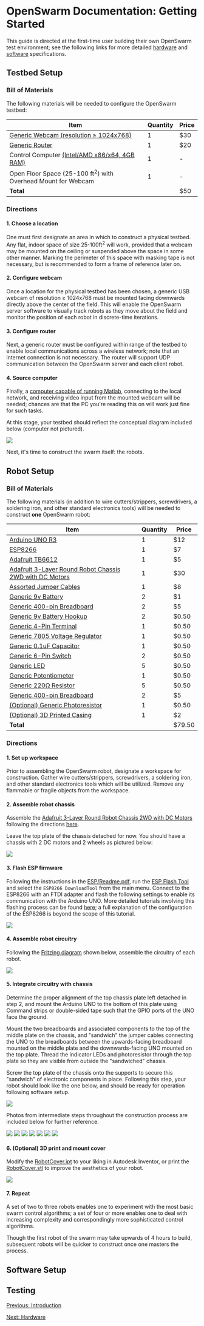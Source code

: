 # OpenSwarm Documentation: Getting Started

This guide is directed at the first-time user building their own OpenSwarm test environment; see the following links for more detailed [hardware](03-Hardware.md) and [software](04-Software.md) specifications.

## Testbed Setup

### Bill of Materials

The following materials will be needed to configure the OpenSwarm testbed:

| Item                                                                                                                                                                                                                                                                                                                                                                                                    | Quantity | Price |
| ------------------------------------------------------------------------------------------------------------------------------------------------------------------------------------------------------------------------------------------------------------------------------------------------------------------------------------------------------------------------------------------------------- | -------- | ----- |
| [Generic Webcam (resolution ≥ 1024x768)](https://www.amazon.com/LARMTEK-Webcam-Computer-Conference-Calling/dp/B07P84DN2K/ref=sxin_2_ac_d_pm?ac_md=2-0-VW5kZXIgJDUw-ac_d_pm&keywords=webcam+1080p&pd_rd_i=B07P84DN2K&pd_rd_r=7355076c-f61d-4db2-a713-7bf372be113c&pd_rd_w=3ffow&pd_rd_wg=xa1kL&pf_rd_p=eeff02d5-070a-45ea-a79e-d591974b877e&pf_rd_r=BVP14A6HNQECBXCC8MRB&psc=1&qid=1568577545&s=gateway) | 1        | \$30  |
| [Generic Router](https://www.amazon.com/TP-Link-N450-Wi-Fi-Router-TL-WR940N/dp/B001FWYGJS/ref=sr_1_5?keywords=router&qid=1568577613&s=gateway&sr=8-5&th=1)                                                                                                                                                                                                                                              | 1        | \$20  |
| Control Computer [(Intel/AMD x86/x64, 4GB RAM)](https://www.mathworks.com/support/requirements/matlab-system-requirements.html) | 1 | -
| Open Floor Space (25-100 ft<sup>2</sup>) with Overhead Mount for Webcam                                                                                                                                                                                                                                                                                                                                 | 1        | -     |
| **Total**                                                                                                                                                                                                                                                                                                                                                                                               |          | \$50  |

### Directions 

#### 1. Choose a location
One must first designate an area in which to construct a physical testbed. Any flat, indoor space of size 25-100ft<sup>2</sup> will work, provided that a webcam may be mounted on the ceiling or suspended above the space in some other manner. Marking the perimeter of this space with masking tape is not necessary, but is recommended to form a frame of reference later on.

#### 2. Configure webcam
Once a location for the physical testbed has been chosen, a generic USB webcam of resolution ≥ 1024x768 must be mounted facing downwards directly above the center of the field. This will enable the OpenSwarm server software to visually track robots as they move about the field and monitor the position of each robot in discrete-time iterations.

#### 3. Configure router
Next, a generic router must be configured within range of the testbed to enable local communications across a wireless network; note that an internet connection is not necessary. The router will support UDP communication between the OpenSwarm server and each client robot.


#### 4. Source computer
Finally, a [computer capable of running Matlab](https://www.mathworks.com/support/requirements/matlab-system-requirements.html), connecting to the local network, and receiving video input from the mounted webcam will be needed; chances are that the PC you're reading this on will work just fine for such tasks.

At this stage, your testbed should reflect the conceptual diagram included below (computer not pictured).

![](Images/Testbed.png)

Next, it's time to construct the swarm itself: the robots.

## Robot Setup

### Bill of Materials

The following materials (in addition to wire cutters/strippers, screwdrivers, a soldering iron, and other standard electronics tools) will be needed to construct **one** OpenSwarm robot:

| Item                                                                                                                                                                                                                                                                                                                                                                                                                                                                                      | Quantity | Price   |
| ----------------------------------------------------------------------------------------------------------------------------------------------------------------------------------------------------------------------------------------------------------------------------------------------------------------------------------------------------------------------------------------------------------------------------------------------------------------------------------------- | -------- | ------- |
| [Arduino UNO R3](https://www.amazon.com/ELEGOO-Board-ATmega328P-ATMEGA16U2-Compliant/dp/B01EWOE0UU/ref=sxin_2_ac_d_pm?ac_md=1-0-VW5kZXIgJDE1-ac_d_pm&keywords=arduino+uno+r3&pd_rd_i=B01EWOE0UU&pd_rd_r=22f3384e-c723-40f3-ba7a-1c770d5fab06&pd_rd_w=dulQq&pd_rd_wg=N1xL5&pf_rd_p=eeff02d5-070a-45ea-a79e-d591974b877e&pf_rd_r=W66G33WKC0CQ50PF7794&psc=1&qid=1568574691&s=gateway)                                                                                                       | 1        | \$12    |
| [ESP8266](https://www.amazon.com/KeeYees-Internet-Development-Wireless-Compatible/dp/B07PR9T5R5/ref=sr_1_3?keywords=esp8266&qid=1568574741&s=gateway&sr=8-3&th=1)                                                                                                                                                                                                                                                                                                                         | 1        | \$7     |
| [Adafruit TB6612](https://www.amazon.com/Adafruit-TB6612-Stepper-Driver-Breakout/dp/B00VY32VU4/ref=sr_1_1_sspa?crid=3FCNQ4I03GN8F&keywords=adafruit+tb6612&qid=1568575347&s=gateway&sprefix=adafruit+tb%2Caps%2C140&sr=8-1-spons&psc=1&smid=A19MRELPGC5OXX&spLa=ZW5jcnlwdGVkUXVhbGlmaWVyPUEzVDhXNVhYWVNOOTNKJmVuY3J5cHRlZElkPUEwOTgxNTg5TEE1M0NaMzBTMVEyJmVuY3J5cHRlZEFkSWQ9QTA4MTA1MjUxRVFGT0REMkdPNDVKJndpZGdldE5hbWU9c3BfYXRmJmFjdGlvbj1jbGlja1JlZGlyZWN0JmRvTm90TG9nQ2xpY2s9dHJ1ZQ==) | 1        | \$5     |
| [Adafruit 3-Layer Round Robot Chassis 2WD with DC Motors](https://www.adafruit.com/product/3244?gclid=CjwKCAjwwvfrBRBIEiwA2nFiPdCmxLozNnYqI7awL7QyuuEY0aN3Qwq4G5LhX_AHaWjidQCgVE5sHBoC9r8QAvD_BwE)                                                                                                                                                                                                                                                                                        | 1        | \$30    |
| [Assorted Jumper Cables](https://www.amazon.com/ELEGOO-Solderless-Flexible-Breadboard-Arduino/dp/B01EV47GI4/ref=sr_1_1_sspa?keywords=jumper+cables+arduino&qid=1568576114&s=gateway&sr=8-1-spons&psc=1&spLa=ZW5jcnlwdGVkUXVhbGlmaWVyPUEyQUswT1A0REpGN0pTJmVuY3J5cHRlZElkPUEwNTg1ODg4UjU0OEdWMTgxUTkwJmVuY3J5cHRlZEFkSWQ9QTA3MzM1OTczU0JLRVZaMjlVMFlQJndpZGdldE5hbWU9c3BfYXRmJmFjdGlvbj1jbGlja1JlZGlyZWN0JmRvTm90TG9nQ2xpY2s9dHJ1ZQ==)                                                     | 1        | \$8     |
| [Generic 9v Battery](https://www.amazon.com/AmazonBasics-Everyday-Alkaline-Batteries-8-Pack/dp/B00MH4QM1S/ref=sr_1_4?keywords=9v+battery&qid=1568576233&s=gateway&sr=8-4)                                                                                                                                                                                                                                                                                                                 | 2        | \$1     |
| [Generic 400-pin Breadboard](https://www.amazon.com/Breadboard-Solderless-Prototype-PCB-Board/dp/B077DN2PS1/ref=sr_1_9?keywords=breadboard&qid=1569272882&sr=8-9) | 2 | \$5 |
| [Generic 9v Battery Hookup](https://www.amazon.com/Battery-Connector-Leather-Housing-Connection/dp/B06X8YZJ64/ref=sr_1_3?keywords=9v+battery+connector&qid=1568576174&s=gateway&sr=8-3)                                                                                                                                                                                                                                                                                                   | 2        | \$0.50  |
| [Generic 4-Pin Terminal](https://www.amazon.com/Antrader-5-08mm-4P-Pluggable-Terminal-Connector/dp/B07B9R5BQH/ref=pd_sbs_328_3/146-3305723-6356429?_encoding=UTF8&pd_rd_i=B07B9R5BQH&pd_rd_r=709fe889-6ec7-4a17-b2ae-152edeeee3e8&pd_rd_w=inD3m&pd_rd_wg=mNwxq&pf_rd_p=d66372fe-68a6-48a3-90ec-41d7f64212be&pf_rd_r=BJ5F4ZKPWEHRZ3NMZVCV&psc=1&refRID=BJ5F4ZKPWEHRZ3NMZVCV)                                                                                                               | 1        | \$0.50  |
| [Generic 7805 Voltage Regulator](https://www.amazon.com/Voltage-Regulator-Linear-L7805CV-Positive/dp/B07H9M9SFM/ref=sr_1_9?crid=3KEOGBUW83ZVA&keywords=5v+voltage+regulator&qid=1568576610&s=electronics&sprefix=5v+voltage%2Celectronics%2C140&sr=1-9)                                                                                                                                                                                                                                   | 1        | \$0.50  |
| [Generic 0.1uF Capacitor](https://www.amazon.com/Projects-B-0002-C11-Ceramic-Capacitor-0-1uF/dp/B00E6PNOXU/ref=sr_1_2_sspa?crid=1W1UFEZHPTHE2&keywords=0.1+uf+capacitor&qid=1568576699&s=industrial&sprefix=0.1+uf%2Celectronics%2C142&sr=1-2-spons&psc=1&spLa=ZW5jcnlwdGVkUXVhbGlmaWVyPUFQSThBUjlESUFPNVUmZW5jcnlwdGVkSWQ9QTAzOTA1MjMzSkNIU0NQMVFKVEk3JmVuY3J5cHRlZEFkSWQ9QTAwNzc3OTMzTldDOTRBMzUyVDNPJndpZGdldE5hbWU9c3BfYXRmJmFjdGlvbj1jbGlja1JlZGlyZWN0JmRvTm90TG9nQ2xpY2s9dHJ1ZQ==)  | 1        | \$0.50  |
| [Generic 6-Pin Switch](https://www.amazon.com/Position-Vertical-Switch-Electronics-Project/dp/B07F7PNDGM/ref=sr_1_10?keywords=breadboard+switch&qid=1568575553&s=gateway&sr=8-10)                                                                                                                                                                                                                                                                                                         | 2        | \$0.50  |
| [Generic LED](https://www.amazon.com/Lights-Emitting-Assortment-Arduino-300-Pack/dp/B00UWBJM0Q/ref=sr_1_5?keywords=circuit+led&qid=1568575708&s=gateway&sr=8-5)                                                                                                                                                                                                                                                                                                                           | 5        | \$0.50  |
| [Generic Potentiometer](https://www.amazon.com/Trimpot-Variable-Resistor-Potentiometer-Assortment/dp/B071WW6VN8/ref=sr_1_1_sspa?crid=1NV1IES4CDEA9&keywords=potentiometer&qid=1568575769&s=gateway&sprefix=potentiometer%2Caps%2C140&sr=8-1-spons&psc=1&spLa=ZW5jcnlwdGVkUXVhbGlmaWVyPUEzRDE5OEVHOTJKTUg3JmVuY3J5cHRlZElkPUExMDM3NzAwMTNZRUJIU09RQlEzNiZlbmNyeXB0ZWRBZElkPUEwMzg5MTQ2UEtNVDcwTEdWSFVSJndpZGdldE5hbWU9c3BfYXRmJmFjdGlvbj1jbGlja1JlZGlyZWN0JmRvTm90TG9nQ2xpY2s9dHJ1ZQ==)    | 1        | \$0.50  |
| [Generic 220Ω Resistor](https://www.amazon.com/AUSTOR-Resistors-Assortment-Resistor-Experiments/dp/B07BKRS4QZ/ref=sr_1_3?keywords=resistors&qid=1568575864&s=gateway&sr=8-3)                                                                                                                                                                                                                                                                                                              | 5        | \$0.50  |
| [Generic 400-pin Breadboard](https://www.amazon.com/Breadboard-Solderless-Prototype-PCB-Board/dp/B077DN2PS1/ref=sr_1_9?keywords=breadboard&qid=1569272882&sr=8-9) | 2 | \$5 |
| [(Optional) Generic Photoresistor](https://www.amazon.com/MCIGICM-Photoresistor-Sensitive-Resistor-Dependent/dp/B07PF3CWW9/ref=sr_1_7?keywords=photoresistor&qid=1568575900&s=gateway&sr=8-7)                                                                                                                                                                                                                                                                                             | 1        | \$0.50  |
| [(Optional) 3D Printed Casing]()                                                                                                                                                                                                                                                                                                                                                                                                                                                          | 1        | \$2     |
| **Total**                                                                                                                                                                                                                                                                                                                                                                                                                                                                                 |          | \$79.50 |

### Directions

#### 1. Set up workspace

Prior to assembling the OpenSwarm robot, designate a workspace for construction. Gather wire cutters/strippers, screwdrivers, a soldering iron, and other standard electronics tools which will be utilized. Remove any flammable or fragile objects from the workspace. 

#### 2. Assemble robot chassis

Assemble the [Adafruit 3-Layer Round Robot Chassis 2WD with DC Motors](https://www.adafruit.com/product/3244?gclid=CjwKCAjwwvfrBRBIEiwA2nFiPdCmxLozNnYqI7awL7QyuuEY0aN3Qwq4G5LhX_AHaWjidQCgVE5sHBoC9r8QAvD_BwE) following the directions [here](https://learn.adafruit.com/tri-layer-mini-round-robot-chassis-kit?view=all).

Leave the top plate of the chassis detached for now. You should have a chassis with 2 DC motors and 2 wheels as pictured below:

![](https://cdn-learn.adafruit.com/assets/assets/000/036/853/medium640/adafruit_products_DSC_3414.jpg?1477506465)

#### 3. Flash ESP firmware

Following the instructions in the [ESP/Readme.pdf](../ESP/Readme.pdf), run the [ESP Flash Tool](../ESP/ESPFlashDownloadTool_v3.6.4.exe) and select the `ESP8266 DownloadTool` from the main menu. Connect to the ESP8266 with an FTDI adapter and flash the following settings to enable its communication with the Arduino UNO. More detailed tutorials involving this flashing process can be found [here](https://medium.com/@aallan/getting-started-with-the-esp8266-270e30feb4d1); a full explanation of the configuration of the ESP8266 is beyond the scope of this tutorial.

![](Images/ESP-Flash.jpg)

#### 4. Assemble robot circuitry

Following the [Fritzing diagram](../Hardware/Fritzing/RobotSchematic.fzz) shown below, assemble the circuitry of each robot.

![](Images/RobotSchematic.png)

#### 5. Integrate circuitry with chassis

Determine the proper alignment of the top chassis plate left detached in step 2, and mount the Arduino UNO to the bottom of this plate using Command strips or double-sided tape such that the GPIO ports of the UNO face the ground.

Mount the two breadboards and associated components to the top of the middle plate on the chassis, and "sandwich" the jumper cables connecting the UNO to the breadboards between the upwards-facing breadboard mounted on the middle plate and the downwards-facing UNO mounted on the top plate. Thread the indicator LEDs and photoresistor through the top plate so they are visible from outside the "sandwiched" chassis.

Screw the top plate of the chassis onto the supports to secure this "sandwich" of electronic components in place. Following this step, your robot should look like the one below, and should be ready for operation following software setup.

![](Images/ISO-Robot-Uncovered.JPG)

Photos from intermediate steps throughout the construction process are included below for further reference.

![](Images/Robot-Construction-1.jpg)
![](Images/Robot-Construction-2.jpg)
![](Images/Robot-Construction-3.jpg)
![](Images/Robot-Construction-4.jpg)
![](Images/Robot-Construction-5.jpg)
![](Images/ISO-Robot-Uncovered-2.jpg)
![](Images/ISO-Robot-Uncovered-3.jpg)

#### 6. (Optional) 3D print and mount cover

Modify the [RobotCover.ipt](../Hardware/3DModels/RobotCover.ipt) to your liking in Autodesk Inventor, or print the [RobotCover.stl](../Hardware/3DModels/RobotCover.stl) to improve the aesthetics of your robot.

![](Images/ISO-Robot-Covered.JPG)

#### 7. Repeat

A set of two to three robots enables one to experiment with the most basic swarm control algorithms; a set of four or more enables one to deal with increasing complexity and correspondingly more sophisticated control algorithms.

Though the first robot of the swarm may take upwards of 4 hours to build, subsequent robots will be quicker to construct once one masters the process.


## Software Setup

## Testing

<a href=01-Introduction.md>Previous: Introduction</a>

<a href=03-Hardware.md>Next: Hardware</a>
